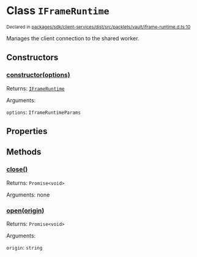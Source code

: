 # Class `IFrameRuntime`
<sub>Declared in [packages/sdk/client-services/dist/src/packlets/vault/iframe-runtime.d.ts:10]()</sub>


Manages the client connection to the shared worker.

## Constructors
### [constructor(options)]()


Returns: <code>[IFrameRuntime](/api/@dxos/client/classes/IFrameRuntime)</code>

Arguments: 

`options`: <code>IframeRuntimeParams</code>

## Properties

## Methods
### [close()]()


Returns: <code>Promise&lt;void&gt;</code>

Arguments: none
### [open(origin)]()


Returns: <code>Promise&lt;void&gt;</code>

Arguments: 

`origin`: <code>string</code>
